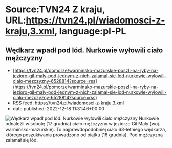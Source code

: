 # Source:TVN24 Z kraju, URL:https://tvn24.pl/wiadomosci-z-kraju,3.xml, language:pl-PL

## Wędkarz wpadł pod lód. Nurkowie wyłowili ciało mężczyzny
 - [https://tvn24.pl/pomorze/warminsko-mazurskie-poszli-na-ryby-na-jezioro-gil-maly-pod-jednym-z-nich-zalamal-sie-lod-nurkowie-wylowili-cialo-mezczyzny-6528814?source=rss](https://tvn24.pl/pomorze/warminsko-mazurskie-poszli-na-ryby-na-jezioro-gil-maly-pod-jednym-z-nich-zalamal-sie-lod-nurkowie-wylowili-cialo-mezczyzny-6528814?source=rss)
 - RSS feed: https://tvn24.pl/wiadomosci-z-kraju,3.xml
 - date published: 2022-12-18 11:31:46+00:00

<img alt="Wędkarz wpadł pod lód. Nurkowie wyłowili ciało mężczyzny" src="https://tvn24.pl/najnowsze/cdn-zdjecie-785uhm-z-jeziora-gil-maly-wylowiono-cialo-mezczyzny-6528813/alternates/LANDSCAPE_1280" />
    Nurkowie odnaleźli w sobotę (17 grudnia) ciało mężczyzny w jeziorze Gil Mały (woj. warmińsko-mazurskie). To najprawdopodobniej ciało 63-letniego wędkarza, którego poszukiwania prowadzono od piątku (16 grudnia). Pod mężczyzną załamał się lód.

